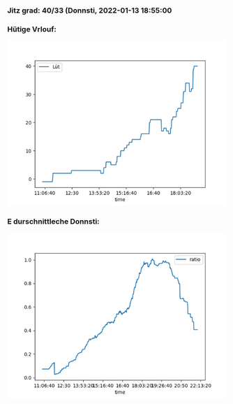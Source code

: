### Jitz grad: 40/33 (Donnsti, 2022-01-13 18:55:00

### Hütige Vrlouf:
![Graph](Today.png)

### E durschnittleche Donnsti:
![Graph](Donnsti.png)